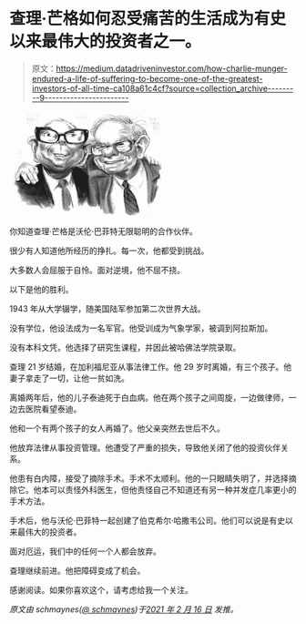 # 查理·芒格如何忍受痛苦的生活成为有史以来最伟大的投资者之一。

> 原文：<https://medium.datadriveninvestor.com/how-charlie-munger-endured-a-life-of-suffering-to-become-one-of-the-greatest-investors-of-all-time-ca108a61c4cf?source=collection_archive---------9----------------------->

![](img/29cbec6c91c9a8d26ef050f6a72f471a.png)

你知道查理·芒格是沃伦·巴菲特无限聪明的合作伙伴。

很少有人知道他所经历的挣扎。每一次，他都受到挑战。

大多数人会屈服于自怜。面对逆境，他不屈不挠。

以下是他的胜利。

1943 年从大学辍学，随美国陆军参加第二次世界大战。

没有学位，他设法成为一名军官。他受训成为气象学家，被调到阿拉斯加。

没有本科文凭，他选择了研究生课程，并因此被哈佛法学院录取。

查理 21 岁结婚，在加利福尼亚从事法律工作。他 29 岁时离婚，有三个孩子。他妻子拿走了一切，让他一贫如洗。

离婚两年后，他的儿子泰迪死于白血病。他在两个孩子之间周旋，一边做律师，一边去医院看望泰迪。

他和一个有两个孩子的女人再婚了。他父亲突然去世后不久。

他放弃法律从事投资管理。他遭受了严重的损失，导致他关闭了他的投资伙伴关系。

他患有白内障，接受了摘除手术。手术不太顺利。他的一只眼睛失明了，并选择摘除它。他本可以责怪外科医生，但他责怪自己不知道还有另一种并发症几率更小的手术方法。

手术后，他与沃伦·巴菲特一起创建了伯克希尔·哈撒韦公司。他们可以说是有史以来最伟大的投资者。

面对厄运，我们中的任何一个人都会放弃。

查理继续前进。他把障碍变成了机会。

感谢阅读。如果你喜欢这个，请考虑给我一个关注。

*原文由 schmaynes(*[*@ schmaynes*](https://twitter.com/schmaynes)*)于*[*2021 年 2 月 16 日*](https://twitter.com/schmaynes/status/1361755859236364292) *发推。*